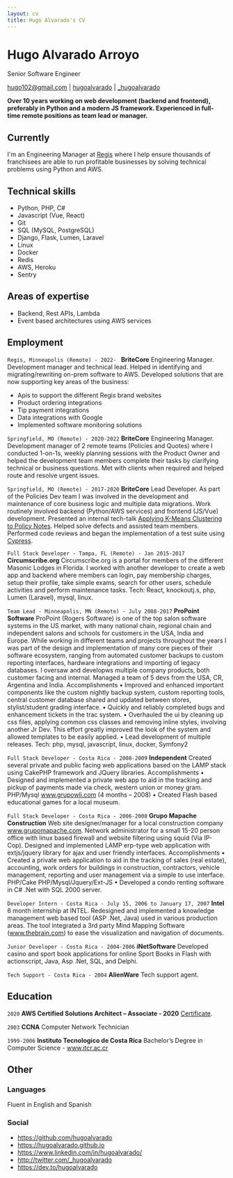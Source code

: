 ```yaml
---
layout: cv
title: Hugo Alvarado's CV
---
```

<!-- based on https://github.com/blmoore/md-cv -->

# Hugo Alvarado Arroyo
Senior Software Engineer

<div id="webaddress">
<a href="mailto:hugo102@gmail.com">hugo102@gmail.com</a>
|
<i class="fa fa-github"></i> <a href="http://github.com/hugoalvarado">hugoalvarado</a>
|
<i class="fa fa-twitter"></i> <a href="http://twitter.com/_hugoalvarado">_hugoalvarado</a>
</div>

__Over 10 years working on web development (backend and frontend), preferably in Python and a modern JS framework. Experienced in full-time remote positions as team lead or manager.__


## Currently

I'm an Engineering Manager at [Regis](https://www.regiscorp.com/) where I help ensure thousands of franchisees are able to run profitable businesses by solving technical problems using Python and AWS.


## Technical skills

* Python, PHP, C#
* Javascript (Vue, React)
* Git
* SQL (MySQL, PostgreSQL)
* Django, Flask, Lumen, Laravel
* Linux
* Docker
* Redis
* AWS, Heroku
* Sentry

## Areas of expertise

* Backend, Rest APIs, Lambda
* Event based architectures using AWS services
  
## Employment

`Regis, Minneapolis (Remote) - 2022- `
__BriteCore__ Engineering Manager.
Development manager and technical lead. 
Helped in identifying and migrating/rewriting on-prem software to AWS.
Developed solutions that are now supporting key areas of the business:
- Apis to support the different Regis brand websites
- Product ordering integrations
- Tip payment integrations
- Data integrations with Google
- Implemented software monitoring solutions

`Springfield, MO (Remote) - 2020-2022`
__BriteCore__ Engineering Manager.
Development manager of 2 remote teams (Policies and Quotes) where I conducted 1-on-1s, weekly planning sessions 
with the Product Owner and helped the development team members complete their tasks by clarifying technical or 
business questions. Met with clients when required and helped route and resolve urgent issues.

`Springfield, MO (Remote) - 2017-2020` 
__BriteCore__ Lead Developer.
As part of the Policies Dev team I was involved in the development and maintenance of core business logic and multiple data migrations. Work routinely involved backend (Python/AWS services) and frontend (JS/Vue) 
development. Presented an internal tech-talk [Applying K-Means Clustering to Policy Notes](https://www.youtube.com/watch?v=Sz6WXmgOQh4&feature=youtu.be).
Helped solve defects and assisted team members. 
Performed code reviews and began the implementation of a test suite using [Cypress](https://www.cypress.io/).

`Full Stack Developer - Tampa, FL (Remote) - Jan 2015-2017`
__Circumscribe.org__ Circumscribe.org is a portal for members of the different Masonic Lodges in Florida. I worked with another developer to create a web app and backend where members can login, pay membership charges, setup their profile, take simple exams, search for other users, schedule activities and perform maintenance tasks. Tech: React, knockoutj.s, php, Lumen (Laravel), mysql, linux.

`Team Lead - Minneapolis, MN (Remote) - July 2008-2017`
__ProPoint Software__ ProPoint (Rogers Software) is one of the top salon software systems in the US market, with many national chain, regional chain and independent salons and schools for customers in the USA, India and Europe. While working in different teams and projects throughout the years I was part of the design and implementation of many core pieces of their software ecosystem, ranging from automated customer backups to custom reporting interfaces, hardware integrations and importing of legacy databases. I oversaw and developws multiple company products, both customer facing and internal. Managed a team of 5 devs from the USA, CR, Argentina and India. Accomplishments • Improved and enhanced important components like the custom nightly backup system, custom reporting tools, central customer database shared and updated between stores, stylist/student grading interface. • Quickly and reliably completed bugs and enhancement tickets in the trac system. • Overhauled the ui by cleaning up css files, applying common css classes and removing inline styles, involving another Jr Dev. This effort greatly improved the look of the system and allowed templates to be easily applied. • Lead development of multiple releases. Tech: php, mysql, javascript, linux, docker, Symfony2

`Full Stack Developer - Costa Rica - 2008-2009`
__Independent__ Created several private and public facing web applications based on the LAMP stack using CakePHP framework and JQuery libraries. Accomplishments • Designed and implemented a private web app to aid in the tracking and pickup of payments made via check, western union or money gram. PHP/Mysql www.grupowli.com (4 months – 2008) • Created Flash based educational games for a local museum.

`Full Stack Developer - Costa Rica - 2006-2008`
__Grupo Mapache Construction__ Web site designer/manager for a local construction company www.grupomapache.com. Network administrator for a small 15-20 person office with linux based firewall and website filtering using squid (Via IP-Cop). Designed and implemented LAMP erp-type web application with extjs/jquery library for ajax and user friendly interfaces. Accomplishments • Created a private web application to aid in the tracking of sales (real estate), accounting, work orders for buildings in construction, contractors, vehicle management, reporting and user management via a simple to use interface. PHP/Cake PHP/Mysql/Jquery/Ext-JS • Developed a condo renting software in C# .Net with SQL 2000 server.

`Developer Intern - Costa Rica - July 15, 2006 to January 17, 2007`
__Intel__ 6 month internship at INTEL. Redesigned and implemented a knowledge management web based tool (ASP .Net, Java) used in various production areas. The tool integrated a 3rd party Mind Mapping Software (www.thebrain.com) to ease the visualization and navigation of documents.

`Junior Developer - Costa Rica - 2004-2006`
__iNetSoftware__ Developed casino and sport book applications for online Sport Books in Flash with actionscript, Java, Asp .Net, SQL, and Delphi.

`Tech Support - Costa Rica - 2004`
__AlienWare__ Tech support agent.


## Education

`2020`
__AWS Certified Solutions Architect – Associate - 2020__  [Certificate](https://www.youracclaim.com/badges/db60b566-df7a-40bb-99bc-b8a8177b8534/).

`2003`
__CCNA__ Computer Network Technician

`1999-2006`
__Instituto Tecnologico de Costa Rica__ Bachelor’s Degree in Computer Science - www.itcr.ac.cr

## Other

### Languages

Fluent in English and Spanish

### Social

- https://github.com/hugoalvarado
- https://hugoalvarado.github.io
- https://www.linkedin.com/in/hugoalvarado/
- http://twitter.com/_hugoalvarado
- https://dev.to/hugoalvarado


<!-- ### Footer

Last updated: 2025 -->
